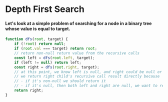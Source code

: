 # Depth First Search

#### Let's look at a simple problem of searching for a node in a binary tree whose value is equal to target.
```js
function dfs(root, target) {
    if (!root) return null;
    if (root.val === target) return root;
    // return non-null return value from the recursive calls
    const left = dfs(root.left, target);
    if (left != null) return left;
    const right = dfs(root.right, target);
    // at this point, we know left is null, and right could be null or non-null
    // we return right child's recursive call result directly because
    // - if it's non-null we should return it
    // - if it's null, then both left and right are null, we want to return null
    return right;
}
```
